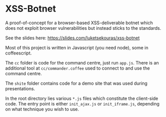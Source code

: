 XSS-Botnet
==========

A proof-of-concept for a browser-based XSS-deliverable botnet which does not exploit browser vulnerabilities but instead sticks to the standards.  

See the slides here:
https://slides.com/luketsekouras/xss-botnet

Most of this project is written in Javascript (you need node), some in coffeescript.  

The `cc` folder is code for the command centre, just run `app.js`.  There is an additional tool at `cc/commander.coffee` used to connect to and use the command centre.  

The `shite` folder contains code for a demo site that was used during presentations.  

In the root directory lies various `*.js` files which constitute the client-side code.  The entry point is either `init_ajax.js` or `init_iframe.js`, depending on what technique you wish to use.  

